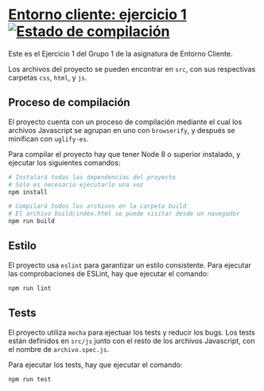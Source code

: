 # [Entorno cliente: ejercicio 1](https://adaits-2daw-cliente-grupo1.github.io/ejercicio-1/) [![Estado de compilación][travis-image]][travis-url]

Este es el Ejercicio 1 del Grupo 1 de la asignatura de Entorno Cliente.

Los archivos del proyecto se pueden encontrar en `src`, con sus respectivas carpetas `css`, `html`, y `js`.

## Proceso de compilación

El proyecto cuenta con un proceso de compilación mediante el cual los archivos Javascript se agrupan en uno con `browserify`, y después se minifican con `uglify-es`.

Para compilar el proyecto hay que tener Node 8 o superior instalado, y ejecutar los siguientes comandos:

```sh
# Instalará todas las dependencias del proyecto
# Solo es necesario ejecutarlo una vez
npm install

# Compilará todos los archivos en la carpeta build
# El archivo build/index.html se puede visitar desde un navegador
npm run build
```

## Estilo

El proyecto usa `eslint` para garantizar un estilo consistente. Para ejecutar las comprobaciones de ESLint, hay que ejecutar el comando:

```sh
npm run lint
```

## Tests

El proyecto utiliza `mocha` para ejectuar los tests y reducir los bugs. Los tests están definidos en `src/js` junto con el resto de los archivos Javascript, con el nombre de `archivo.spec.js`.

Para ejecutar los tests, hay que ejecutar el comando:

```sh
npm run test
```

[travis-image]: https://travis-ci.org/adaits-2daw-cliente-grupo1/ejercicio-1.svg?branch=master
[travis-url]: https://travis-ci.org/adaits-2daw-cliente-grupo1/ejercicio-1
